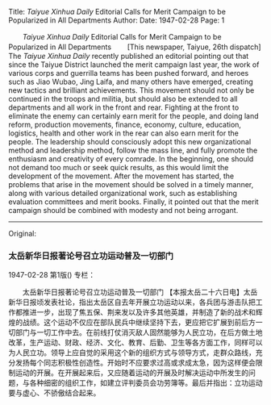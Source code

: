 Title: *Taiyue Xinhua Daily* Editorial Calls for Merit Campaign to be Popularized in All Departments
Author:
Date: 1947-02-28
Page: 1

　　*Taiyue Xinhua Daily* Editorial Calls for Merit Campaign to be Popularized in All Departments
　　[This newspaper, Taiyue, 26th dispatch] The *Taiyue Xinhua Daily* recently published an editorial pointing out that since the Taiyue District launched the merit campaign last year, the work of various corps and guerrilla teams has been pushed forward, and heroes such as Jiao Wubao, Jing Laifa, and many others have emerged, creating new tactics and brilliant achievements. This movement should not only be continued in the troops and militia, but should also be extended to all departments and all work in the front and rear. Fighting at the front to eliminate the enemy can certainly earn merit for the people, and doing land reform, production movements, finance, economy, culture, education, logistics, health and other work in the rear can also earn merit for the people. The leadership should consciously adopt this new organizational method and leadership method, follow the mass line, and fully promote the enthusiasm and creativity of every comrade. In the beginning, one should not demand too much or seek quick results, as this would limit the development of the movement. After the movement has started, the problems that arise in the movement should be solved in a timely manner, along with various detailed organizational work, such as establishing evaluation committees and merit books. Finally, it pointed out that the merit campaign should be combined with modesty and not being arrogant.



<hr /> 

Original: 


### 太岳新华日报著论号召立功运动普及一切部门

1947-02-28
第1版()
专栏：

　　太岳新华日报著论号召立功运动普及一切部门
    【本报太岳二十六日电】太岳新华日报顷发表社论，指出太岳区自去年开展立功运动以来，各兵团与游击队把工作都推进一步，出现了焦五保、荆来发以及许多其他英雄，并制造了新的战术和辉煌的战绩。这个运动不仅应在部队民兵中继续坚持下去，更应把它扩展到前后方一切部门与一切工作中去。在前线打仗消灭敌人固然能够为人民立功，在后方做土地改革，生产运动、财政、经济、文化、教育、后勤、卫生等各方面工作，同样可以为人民立功。领导上应自觉的采用这个新的组织方式与领导方式，走群众路线，充分发扬每个同志积极性创造性。开始时不应要求过高或求成太急，因为这样便会限制运动的开展。在开展起来后，又应随着运动的开展及时解决运动中所发生的问题，与各种细密的组织工作，如建立评判委员会功劳簿等。最后并指出：立功运动要与虚心、不骄傲结合起来。
